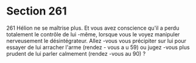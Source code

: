 # Section 261

261
Hélion ne se maîtrise plus. Et vous avez conscience qu'il a perdu
totalement le contrôle de lui -même, lorsque vous le voyez
manipuler nerveusement le désintégrateur. Allez -vous vous
précipiter sur lui pour essayer de lui arracher l'arme (rendez -
vous a u 59) ou jugez -vous plus prudent de lui parler calmement
(rendez -vous au 90) ?